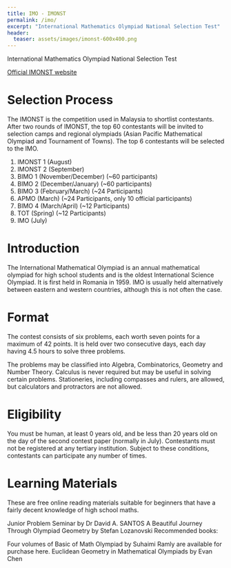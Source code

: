 ```yaml
---
title: IMO - IMONST
permalink: /imo/
excerpt: "International Mathematics Olympiad National Selection Test"
header:
  teaser: assets/images/imonst-600x400.png
---
```


International Mathematics Olympiad National Selection Test

[Official IMONST website](https://imo-malaysia.org/)

# Selection Process
The IMONST is the competition used in Malaysia to shortlist contestants. After two rounds of IMONST, the top 60 contestants will be invited to selection camps and regional olympiads (Asian Pacific Mathematical Olympiad and Tournament of Towns). The top 6 contestants will be selected to the IMO.

1. IMONST 1 (August)
2. IMONST 2 (September)
3. BIMO 1 (November/December) (~60 participants)
4. BIMO 2 (December/January) (~60 participants)
5. BIMO 3 (February/March) (~24 Participants)
6. APMO (March) (~24 Participants, only 10 official participants)
7. BIMO 4 (March/April) (~12 Participants)
8. TOT (Spring) (~12 Participants)
9. IMO (July)

# Introduction
The International Mathematical Olympiad is an annual mathematical olympiad for high school students and is the oldest International Science Olympiad. It is first held in Romania in 1959. IMO is usually held alternatively between eastern and western countries, although this is not often the case.

# Format
The contest consists of six problems, each worth seven points for a maximum of 42 points. It is held over two consecutive days, each day having 4.5 hours to solve three problems.

The problems may be classified into Algebra, Combinatorics, Geometry and Number Theory. Calculus is never required but may be useful in solving certain problems. Stationeries, including compasses and rulers, are allowed, but calculators and protractors are not allowed.

# Eligibility
You must be human, at least 0 years old, and be less than 20 years old on the day of the second contest paper (normally in July). Contestants must not be registered at any tertiary institution. Subject to these conditions, contestants can participate any number of times.

# Learning Materials
These are free online reading materials suitable for beginners that have a fairly decent knowledge of high school maths.

Junior Problem Seminar by Dr David A. SANTOS
A Beautiful Journey Through Olympiad Geometry by Stefan Lozanovski
Recommended books:

Four volumes of Basic of Math Olympiad by Suhaimi Ramly are available for purchase here.
Euclidean Geometry in Mathematical Olympiads by Evan Chen